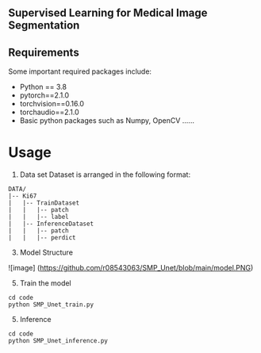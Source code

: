 ## Supervised Learning for Medical Image Segmentation

## Requirements
Some important required packages include:
* Python == 3.8
* pytorch==2.1.0
* torchvision==0.16.0
* torchaudio==2.1.0
* Basic python packages such as Numpy, OpenCV ......

# Usage
1. Data set
Dataset is arranged in the following format:
```
DATA/
|-- Ki67
|   |-- TrainDataset
|   |   |-- patch
|   |   |-- label
|   |-- InferenceDataset
|   |   |-- patch
|   |   |-- perdict
```
3. Model Structure

![image] (https://github.com/r08543063/SMP_Unet/blob/main/model.PNG)

5. Train the model
```
cd code
python SMP_Unet_train.py
```
5. Inference
```
cd code
python SMP_Unet_inference.py
```
